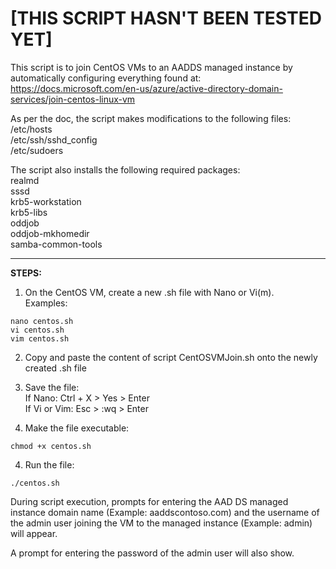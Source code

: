 # [THIS SCRIPT HASN'T BEEN TESTED YET]

This script is to join CentOS VMs to an AADDS managed instance by automatically configuring everything found at:
https://docs.microsoft.com/en-us/azure/active-directory-domain-services/join-centos-linux-vm

As per the doc, the script makes modifications to the following files:\
/etc/hosts\
/etc/ssh/sshd_config\
/etc/sudoers

The script also installs the following required packages:\
realmd\
sssd\
krb5-workstation\
krb5-libs\
oddjob\
oddjob-mkhomedir\
samba-common-tools

---

**STEPS:**
1. On the CentOS VM, create a new .sh file with Nano or Vi(m).\
Examples:
```console
nano centos.sh
vi centos.sh
vim centos.sh
```

2. Copy and paste the content of script CentOSVMJoin.sh onto the newly created .sh file

3. Save the file:\
If Nano: Ctrl + X > Yes > Enter\
If Vi or Vim: Esc > :wq > Enter

3. Make the file executable:
```console
chmod +x centos.sh
```

4. Run the file:
```console
./centos.sh
```

During script execution, prompts for entering the AAD DS managed instance domain name (Example: aaddscontoso.com) and the username of the admin user joining the VM to the managed instance (Example: admin) will appear.

A prompt for entering the password of the admin user will also show.
